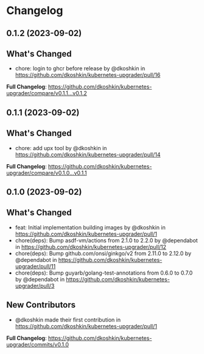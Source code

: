 # Changelog

## 0.1.2 (2023-09-02)

## What's Changed
* chore: login to ghcr before release by @dkoshkin in https://github.com/dkoshkin/kubernetes-upgrader/pull/16


**Full Changelog**: https://github.com/dkoshkin/kubernetes-upgrader/compare/v0.1.1...v0.1.2

## 0.1.1 (2023-09-02)

## What's Changed
* chore: add upx tool by @dkoshkin in https://github.com/dkoshkin/kubernetes-upgrader/pull/14


**Full Changelog**: https://github.com/dkoshkin/kubernetes-upgrader/compare/v0.1.0...v0.1.1

## 0.1.0 (2023-09-02)

## What's Changed
* feat: Initial implementation building images by @dkoshkin in https://github.com/dkoshkin/kubernetes-upgrader/pull/1
* chore(deps): Bump asdf-vm/actions from 2.1.0 to 2.2.0 by @dependabot in https://github.com/dkoshkin/kubernetes-upgrader/pull/12
* chore(deps): Bump github.com/onsi/ginkgo/v2 from 2.11.0 to 2.12.0 by @dependabot in https://github.com/dkoshkin/kubernetes-upgrader/pull/11
* chore(deps): Bump guyarb/golang-test-annotations from 0.6.0 to 0.7.0 by @dependabot in https://github.com/dkoshkin/kubernetes-upgrader/pull/3

## New Contributors
* @dkoshkin made their first contribution in https://github.com/dkoshkin/kubernetes-upgrader/pull/1

**Full Changelog**: https://github.com/dkoshkin/kubernetes-upgrader/commits/v0.1.0

